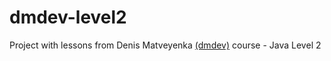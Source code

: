 # dmdev-level2
Project with lessons from Denis Matveyenka [(dmdev)](https://taplink.cc/denis.dmdev) course - Java Level 2
